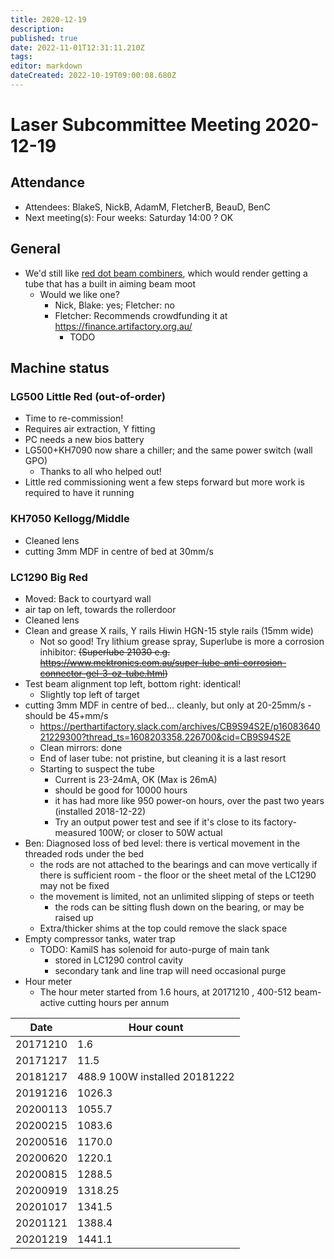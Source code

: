 ```yaml
---
title: 2020-12-19
description: 
published: true
date: 2022-11-01T12:31:11.210Z
tags: 
editor: markdown
dateCreated: 2022-10-19T09:00:08.680Z
---
```


# Laser Subcommittee Meeting 2020-12-19

## Attendance

* Attendees: BlakeS, NickB, AdamM, FletcherB, BeauD, BenC
* Next meeting(s): Four weeks: Saturday 14:00 ? OK

## General

* We'd still like [red dot beam combiners](/subcommittee/laser-minutes-20191216), which would render getting a tube that has a built in aiming beam moot
  * Would we like one?
    * Nick, Blake: yes; Fletcher: no
    * Fletcher: Recommends crowdfunding it at <https://finance.artifactory.org.au/>
      * TODO

## Machine status

### LG500 Little Red (out-of-order)

* Time to re-commission!
* Requires air extraction, Y fitting
* PC needs a new bios battery
* LG500+KH7090 now share a chiller; and the same power switch (wall GPO)
  * Thanks to all who helped out!
* Little red commissioning went a few steps forward but more work is required to have it running

### KH7050 Kellogg/Middle

* Cleaned lens
* cutting 3mm MDF in centre of bed at 30mm/s

### LC1290 Big Red

* Moved: Back to courtyard wall
* air tap on left, towards the rollerdoor
* Cleaned lens
* Clean and grease X rails, Y rails Hiwin HGN-15 style rails (15mm wide)
  * Not so good! Try lithium grease spray, Superlube is more a corrosion inhibitor: <s>(Superlube 21030 e.g. <https://www.mektronics.com.au/super-lube-anti-corrosion-connector-gel-3-oz-tube.html>)</s>
* Test beam alignment top left, bottom right: identical!
  * Slightly top left of target
* cutting 3mm MDF in centre of bed... cleanly, but only at 20-25mm/s - should be 45+mm/s
  * <https://perthartifactory.slack.com/archives/CB9S94S2E/p1608364021229300?thread_ts=1608203358.226700&cid=CB9S94S2E>
  * Clean mirrors: done
  * End of laser tube: not pristine, but cleaning it is a last resort
  * Starting to suspect the tube
    * Current is 23-24mA, OK (Max is 26mA)
    * should be good for 10000 hours
    * it has had more like 950 power-on hours, over the past two years (installed 2018-12-22)
    * Try an output power test and see if it's close to its factory-measured 100W; or closer to 50W actual
* Ben: Diagnosed loss of bed level: there is vertical movement in the threaded rods under the bed
  * the rods are not attached to the bearings and can move vertically if there is sufficient room - the floor or the sheet metal of the LC1290 may not be fixed
  * the movement is limited, not an unlimited slipping of steps or teeth
    * the rods can be sitting flush down on the bearing, or may be raised up
  * Extra/thicker shims at the top could remove the slack space
* Empty compressor tanks, water trap
  * TODO: KamilS has solenoid for auto-purge of main tank
    * stored in LC1290 control cavity
    * secondary tank and line trap will need occasional purge
* Hour meter
    * The hour meter started from 1.6 hours, at 20171210 , 400-512 beam-active cutting hours per annum

| Date     | Hour count                    |
|----------|-------------------------------|
| 20171210 | 1.6                           |
| 20171217 | 11.5                          |
| 20181217 | 488.9 100W installed 20181222 |
| 20191216 | 1026.3                        |
| 20200113 | 1055.7                        |
| 20200215 | 1083.6                        |
| 20200516 | 1170.0                        |
| 20200620 | 1220.1                        |
| 20200815 | 1288.5                        |
| 20200919 | 1318.25                       |
| 20201017 | 1341.5                        |
| 20201121 | 1388.4                        |
| 20201219 | 1441.1                        |
